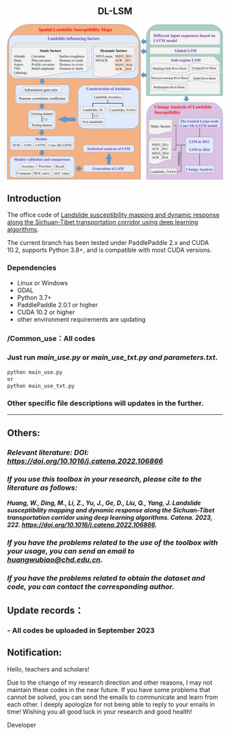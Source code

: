<div align="center">
    <h2>
        DL-LSM   
    </h2>
</div>

<div align="center">
    <img src="fig/01.png"/>
</div>


## Introduction

The office code of [Landslide susceptibility mapping and dynamic response along the Sichuan-Tibet transportation corridor using deep learning algorithms](https://doi.org/10.1016/j.catena.2022.106866).
 
The current branch has been tested under PaddlePaddle 2.x and CUDA 10.2, supports Python 3.8+, and is compatible with most CUDA versions.

### Dependencies

- Linux or Windows
- GDAL
- Python 3.7+
- PaddlePaddle 2.0.1 or higher
- CUDA 10.2 or higher
- other environment requirements are updating

### /Common_use：All codes

### Just run *main_use.py* or *main_use_txt.py and parameters.txt*.

```shell
python main_use.py
or
python main_use_txt.py
```

### Other specific file descriptions will updates in the further.


----
## Others:

### ***Relevant literature: DOI: https://doi.org/10.1016/j.catena.2022.106866***

### ***If you use this toolbox in your research, please cite to the literature as follows:***  
***Huang, W., Ding, M., Li, Z., Yu, J., Ge, D., Liu, Q., Yang, J. Landslide susceptibility mapping and dynamic response along the Sichuan-Tibet transportation corridor using deep learning algorithms. Catena. 2023, 222. https://doi.org/10.1016/j.catena.2022.106866.***

### ***If you have the problems related to the use of the toolbox with your usage, you can send an email to huangwubiao@chd.edu.cn.***
### ***If you have the problems related to obtain the dataset and code, you can contact the corresponding author.***

## Update records：

  ### - All codes be uploaded in September 2023

## Notification:
Hello, teachers and scholars!

Due to the change of my research direction and other reasons, I may not maintain these codes in the near future. If you have some problems that cannot be solved, you can send the emails to communicate and learn from each other. I deeply apologize for not being able to reply to your emails in time!
Wishing you all good luck in your research and good health!

Developer
